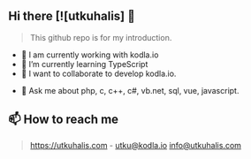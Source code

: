 ## Hi there [![utkuhalis] 👋
> This github repo is for my introduction.

- 🔭 I am currently working with kodla.io
- 🌱 I’m currently learning TypeScript
- 👯 I want to collaborate to develop kodla.io.
<!-- 🤔 I’m looking for help with ... -->
- 💬 Ask me about php, c, c++, c#, vb.net, sql, vue, javascript.
## 📫 How to reach me
> https://utkuhalis.com - 
> utku@kodla.io
> info@utkuhalis.com


